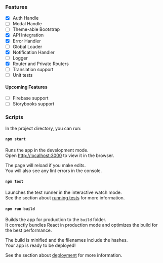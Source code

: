 ### Features

- [x] Auth Handle
- [ ] Modal Handle
- [ ] Theme-able Bootstrap
- [x] API Integration
- [x] Error Handler
- [ ] Global Loader
- [x] Notification Handler
- [ ] Logger
- [x] Router and Private Routers
- [ ] Translation support
- [ ] Unit tests

#### Upcoming Features
- [ ] Firebase support
- [ ] Storybooks support

### Scripts

In the project directory, you can run:

#### `npm start`

Runs the app in the development mode.<br>
Open [http://localhost:3000](http://localhost:3000) to view it in the browser.

The page will reload if you make edits.<br>
You will also see any lint errors in the console.

#### `npm test`

Launches the test runner in the interactive watch mode.<br>
See the section about [running tests](https://facebook.github.io/create-react-app/docs/running-tests) for more information.

#### `npm run build`

Builds the app for production to the `build` folder.<br>
It correctly bundles React in production mode and optimizes the build for the best performance.

The build is minified and the filenames include the hashes.<br>
Your app is ready to be deployed!

See the section about [deployment](https://facebook.github.io/create-react-app/docs/deployment) for more information.
